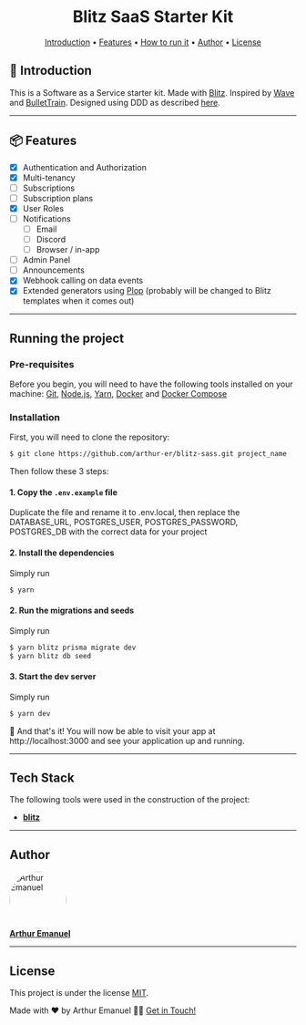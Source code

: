 <h1 align="center">
  Blitz SaaS Starter Kit
</h1>

<p align="center">
 <a href="#introduction">Introduction</a> •
 <a href="#features">Features</a> •
 <a href="#running-the-project">How to run it</a> •
 <a href="#author">Author</a> •
 <a href="#user-content-license">License</a>
</p>

## 📖 Introduction

This is a Software as a Service starter kit. Made with [Blitz](https://github.com/blitz-js/blitz). Inspired by [Wave](https://github.com/thedevdojo/wave) and [BulletTrain](bullettrain.co). Designed using DDD as described [here](https://zenn.dev/repomn/articles/2ecaebd9ef6bfa).

---

## 📦 Features

- [x] Authentication and Authorization
- [x] Multi-tenancy
- [ ] Subscriptions
- [ ] Subscription plans
- [x] User Roles
- [ ] Notifications
  - [ ] Email
  - [ ] Discord
  - [ ] Browser / in-app
- [ ] Admin Panel
- [ ] Announcements
- [x] Webhook calling on data events
- [x] Extended generators using [Plop](https://plopjs.com) (probably will be changed to Blitz templates when it comes out)

---

## Running the project

### Pre-requisites

Before you begin, you will need to have the following tools installed on your machine:
[Git](https://git-scm.com), [Node.js](https://nodejs.org/en/), [Yarn](https://yarnpkg.com/), [Docker](https://www.docker.com) and [Docker Compose](https://docs.docker.com/compose/)

### Installation

First, you will need to clone the repository:

```bash
$ git clone https://github.com/arthur-er/blitz-sass.git project_name
```

Then follow these 3 steps:

#### **1. Copy the `.env.example` file**

Duplicate the file and rename it to .env.local, then replace the DATABASE_URL, POSTGRES_USER, POSTGRES_PASSWORD, POSTGRES_DB with the correct data for your project

#### **2. Install the dependencies**

Simply run

```bash
$ yarn
```

#### **2. Run the migrations and seeds**

Simply run

```bash
$ yarn blitz prisma migrate dev
$ yarn blitz db seed
```

#### **3. Start the dev server**

Simply run

```bash
$ yarn dev
```

🎉 And that's it! You will now be able to visit your app at http://localhost:3000 and see your application up and running.

---

## Tech Stack

The following tools were used in the construction of the project:

- **[blitz](https://github.com/blitz-js/blitz)**

---

## Author

<a href="https://github.com/arthur-er">
  <img style="border-radius: 50%;" src="https://avatars.githubusercontent.com/u/47113350?v=4" width="100px;" alt="Arthur Emanuel"/>
  <br />
  <b>Arthur Emanuel</b>
</a>
 <br />

---

## License

This project is under the license [MIT](./LICENSE).

Made with ❤ by Arthur Emanuel 👋🏽 [Get in Touch!](mailto:arthur-er@pm.me)
